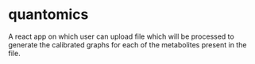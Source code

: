 # quantomics
 A react app on which user can upload file which will be processed to generate the calibrated graphs for each of the metabolites present in the file.
